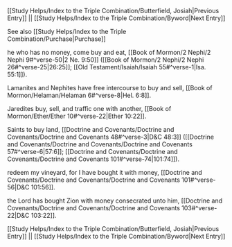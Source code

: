 [[Study Helps/Index to the Triple Combination/Butterfield, Josiah|Previous Entry]]  ||  [[Study Helps/Index to the Triple Combination/Byword|Next Entry]]

 See also [[Study Helps/Index to the Triple Combination/Purchase|Purchase]]

 he who has no money, come buy and eat, [[Book of Mormon/2 Nephi/2 Nephi 9#^verse-50|2 Ne. 9:50]] ([[Book of Mormon/2 Nephi/2 Nephi 26#^verse-25|26:25]]; [[Old Testament/Isaiah/Isaiah 55#^verse-1|Isa. 55:1]]).

 Lamanites and Nephites have free intercourse to buy and sell, [[Book of Mormon/Helaman/Helaman 6#^verse-8|Hel. 6:8]].

 Jaredites buy, sell, and traffic one with another, [[Book of Mormon/Ether/Ether 10#^verse-22|Ether 10:22]].

 Saints to buy land, [[Doctrine and Covenants/Doctrine and Covenants/Doctrine and Covenants 48#^verse-3|D&C 48:3]] ([[Doctrine and Covenants/Doctrine and Covenants/Doctrine and Covenants 57#^verse-6|57:6]]; [[Doctrine and Covenants/Doctrine and Covenants/Doctrine and Covenants 101#^verse-74|101:74]]).

 redeem my vineyard, for I have bought it with money, [[Doctrine and Covenants/Doctrine and Covenants/Doctrine and Covenants 101#^verse-56|D&C 101:56]].

 the Lord has bought Zion with money consecrated unto him, [[Doctrine and Covenants/Doctrine and Covenants/Doctrine and Covenants 103#^verse-22|D&C 103:22]].

[[Study Helps/Index to the Triple Combination/Butterfield, Josiah|Previous Entry]]  ||  [[Study Helps/Index to the Triple Combination/Byword|Next Entry]]